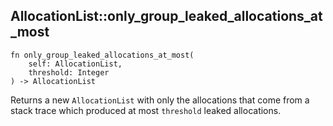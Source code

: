 ## AllocationList::only_group_leaked_allocations_at_most

```rhai
fn only_group_leaked_allocations_at_most(
    self: AllocationList,
    threshold: Integer
) -> AllocationList
```

Returns a new `AllocationList` with only the allocations that come from a stack trace which produced at most `threshold` leaked allocations.
